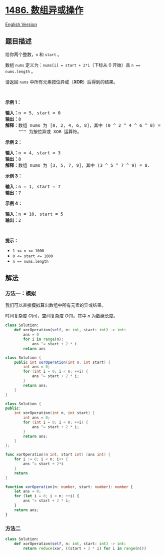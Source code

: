# [1486. 数组异或操作](https://leetcode.cn/problems/xor-operation-in-an-array)

[English Version](/solution/1400-1499/1486.XOR%20Operation%20in%20an%20Array/README_EN.md)

<!-- tags:位运算,数学 -->

## 题目描述

<!-- 这里写题目描述 -->

<p>给你两个整数，<code>n</code> 和 <code>start</code> 。</p>

<p>数组 <code>nums</code> 定义为：<code>nums[i] = start + 2*i</code>（下标从 0 开始）且 <code>n == nums.length</code> 。</p>

<p>请返回 <code>nums</code> 中所有元素按位异或（<strong>XOR</strong>）后得到的结果。</p>

<p>&nbsp;</p>

<p><strong>示例 1：</strong></p>

<pre><strong>输入：</strong>n = 5, start = 0
<strong>输出：</strong>8
<strong>解释：</strong>数组 nums 为 [0, 2, 4, 6, 8]，其中 (0 ^ 2 ^ 4 ^ 6 ^ 8) = 8 。
     &quot;^&quot; 为按位异或 XOR 运算符。
</pre>

<p><strong>示例 2：</strong></p>

<pre><strong>输入：</strong>n = 4, start = 3
<strong>输出：</strong>8
<strong>解释：</strong>数组 nums 为 [3, 5, 7, 9]，其中 (3 ^ 5 ^ 7 ^ 9) = 8.</pre>

<p><strong>示例 3：</strong></p>

<pre><strong>输入：</strong>n = 1, start = 7
<strong>输出：</strong>7
</pre>

<p><strong>示例 4：</strong></p>

<pre><strong>输入：</strong>n = 10, start = 5
<strong>输出：</strong>2
</pre>

<p>&nbsp;</p>

<p><strong>提示：</strong></p>

<ul>
	<li><code>1 &lt;= n &lt;= 1000</code></li>
	<li><code>0 &lt;= start &lt;= 1000</code></li>
	<li><code>n == nums.length</code></li>
</ul>

## 解法

### 方法一：模拟

我们可以直接模拟算出数组中所有元素的异或结果。

时间复杂度 $O(n)$，空间复杂度 $O(1)$。其中 $n$ 为数组长度。

<!-- tabs:start -->

```python
class Solution:
    def xorOperation(self, n: int, start: int) -> int:
        ans = 0
        for i in range(n):
            ans ^= start + 2 * i
        return ans
```

```java
class Solution {
    public int xorOperation(int n, int start) {
        int ans = 0;
        for (int i = 0; i < n; ++i) {
            ans ^= start + 2 * i;
        }
        return ans;
    }
}
```

```cpp
class Solution {
public:
    int xorOperation(int n, int start) {
        int ans = 0;
        for (int i = 0; i < n; ++i) {
            ans ^= start + 2 * i;
        }
        return ans;
    }
};
```

```go
func xorOperation(n int, start int) (ans int) {
	for i := 0; i < n; i++ {
		ans ^= start + 2*i
	}
	return
}
```

```ts
function xorOperation(n: number, start: number): number {
    let ans = 0;
    for (let i = 0; i < n; ++i) {
        ans ^= start + 2 * i;
    }
    return ans;
}
```

<!-- tabs:end -->

### 方法二

<!-- tabs:start -->

```python
class Solution:
    def xorOperation(self, n: int, start: int) -> int:
        return reduce(xor, ((start + 2 * i) for i in range(n)))
```

<!-- tabs:end -->

<!-- end -->
